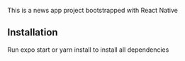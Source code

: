 This is a news app project bootstrapped with React Native

## Installation

Run expo start or yarn install to install all dependencies
